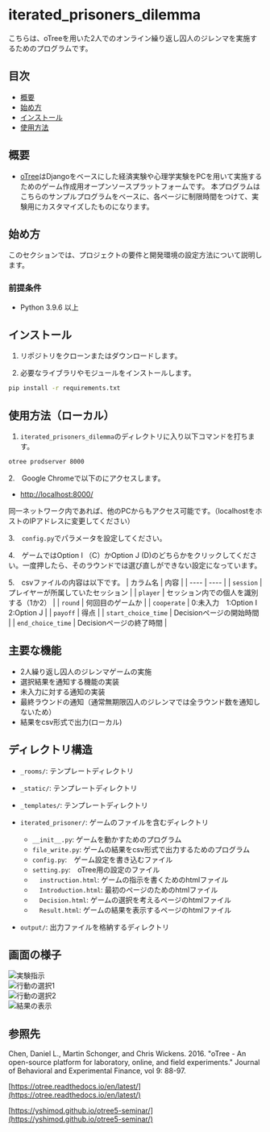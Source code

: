 # iterated_prisoners_dilemma

こちらは、oTreeを用いた2人でのオンライン繰り返し囚人のジレンマを実施するためのプログラムです。

## 目次

- [概要](#概要)
- [始め方](#始め方)
- [インストール](#インストール)
- [使用方法](#使用方法)

## 概要

- [oTree](https://github.com/oTree-org/oTree)はDjangoをベースにした経済実験や心理学実験をPCを用いて実施するためのゲーム作成用オープンソースプラットフォームです。
本プログラムはこちらのサンプルプログラムをベースに、各ページに制限時間をつけて、実験用にカスタマイズしたものになります。

## 始め方

このセクションでは、プロジェクトの要件と開発環境の設定方法について説明します。

### 前提条件

- Python 3.9.6 以上

## インストール

1. リポジトリをクローンまたはダウンロードします。

2. 必要なライブラリやモジュールをインストールします。
```bash
pip install -r requirements.txt
```

## 使用方法（ローカル）

1. `iterated_prisoners_dilemma`のディレクトリに入り以下コマンドを打ちます。
```bash
otree prodserver 8000
```
2.　Google Chromeで以下のにアクセスします。

- [http://localhost:8000/](http://localhost:8000/)

同一ネットワーク内であれば、他のPCからもアクセス可能です。（localhostをホストのIPアドレスに変更してください）

3.　`config.py`でパラメータを設定してください。

4.　ゲームではOption I （C）かOption J (D)のどちらかをクリックしてください。一度押したら、そのラウンドでは選び直しができない設定になっています。

5.　csvファイルの内容は以下です。
| カラム名 | 内容 |
| ---- | ---- |
| `session` | プレイヤーが所属していたセッション |
| `player` | セッション内での個人を識別する（1か2） |
| `round` | 何回目のゲームか |
| `cooperate` | 0:未入力　1:Option I 2:Option J |
| `payoff` | 得点 |
| `start_choice_time` | Decisionページの開始時間 |
| `end_choice_time` | Decisionページの終了時間 |


## 主要な機能
- 2人繰り返し囚人のジレンマゲームの実施
- 選択結果を通知する機能の実装
- 未入力に対する通知の実装
- 最終ラウンドの通知（通常無期限囚人のジレンマでは全ラウンド数を通知しないため）
- 結果をcsv形式で出力(ローカル)

## ディレクトリ構造
- `_rooms/`: テンプレートディレクトリ
- `_static/`: テンプレートディレクトリ
- `_templates/`: テンプレートディレクトリ

  
- `iterated_prisoner/`: ゲームのファイルを含むディレクトリ
  - `__init__.py`: ゲームを動かすためのプログラム
  - `file_write.py`: ゲームの結果をcsv形式で出力するためのプログラム
  - `config.py`:　ゲーム設定を書き込むファイル
  - `setting.py`:　oTree用の設定のファイル
  - 　`instruction.html`: ゲームの指示を書くためのhtmlファイル
  - 　`Introduction.html`: 最初のページのためのhtmlファイル
  - 　`Decision.html`: ゲームの選択を考えるページのhtmlファイル
  - 　`Result.html`: ゲームの結果を表示するページのhtmlファイル

- `output/`: 出力ファイルを格納するディレクトリ


## 画面の様子

![実験指示](https://github.com/raitaroh2112/iterated_prisoners_dilemma/assets/124625963/8b08363f-480b-41c6-9530-650d1fb794d2)<br>
![行動の選択1](https://github.com/raitaroh2112/iterated_prisoners_dilemma/assets/124625963/385c523c-d9ab-4538-8cc1-9d473093ca75)<br>
![行動の選択2](https://github.com/raitaroh2112/iterated_prisoners_dilemma/assets/124625963/c6556369-e0ab-4788-8c42-4eaea20e151d)<br>
![結果の表示](https://github.com/raitaroh2112/iterated_prisoners_dilemma/assets/124625963/c5b0857c-3821-45e1-8338-dd572559bdac)


## 参照先

Chen, Daniel L., Martin Schonger, and Chris Wickens.
2016. "oTree - An open-source platform for laboratory, online, and field experiments."
Journal of Behavioral and Experimental Finance, vol 9: 88-97.

[https://otree.readthedocs.io/en/latest/](https://otree.readthedocs.io/en/latest/)

[https://yshimod.github.io/otree5-seminar/](https://yshimod.github.io/otree5-seminar/)

